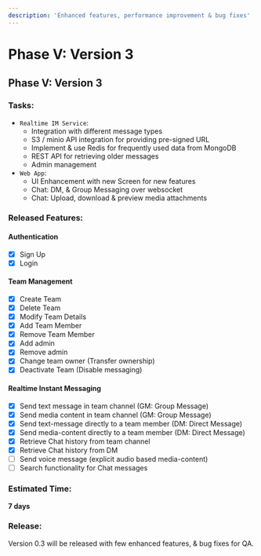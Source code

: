 ```yaml
---
description: 'Enhanced features, performance improvement & bug fixes'
---
```


# Phase V: Version 3

## Phase V: Version 3

### Tasks:

* `Realtime IM Service`:
  * Integration with different message types
  * S3 / minio API integration for providing pre-signed URL
  * Implement & use Redis for frequently used data from MongoDB
  * REST API for retrieving older messages 
  * Admin management
* `Web App`: 
  * UI Enhancement with new Screen for new features
  * Chat: DM, & Group Messaging over websocket
  * Chat: Upload, download & preview media attachments

### Released Features:

#### Authentication

* [x] Sign Up
* [x] Login

#### Team Management

* [x] Create Team
* [x] Delete Team
* [x] Modify Team Details
* [x] Add Team Member
* [x] Remove Team Member
* [x] Add admin
* [x] Remove admin
* [x] Change team owner \(Transfer ownership\)
* [x] Deactivate Team \(Disable messaging\)

#### Realtime Instant Messaging

* [x] Send text message in team channel \(GM: Group Message\)
* [x] Send media content in team channel \(GM: Group Message\)
* [x] Send text-message directly to a team member \(DM: Direct Message\)
* [x] Send media-content directly to a team member \(DM: Direct Message\)
* [x] Retrieve Chat history from team channel
* [x] Retrieve Chat history from DM
* [ ] Send voice message \(explicit audio based media-content\)
* [ ] Search functionality for Chat messages

### Estimated Time:

**7 days**

### Release:

Version 0.3 will be released with few enhanced features, & bug fixes for QA.


